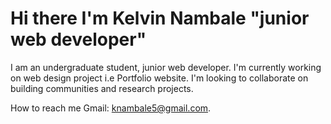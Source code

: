 # Hi there I'm Kelvin Nambale "junior web developer"
I am an undergraduate student, junior web developer.
I'm currently working on web design project i.e Portfolio website.
I'm looking to collaborate on building communities and research projects.

How to reach me Gmail: knambale5@gmail.com.
